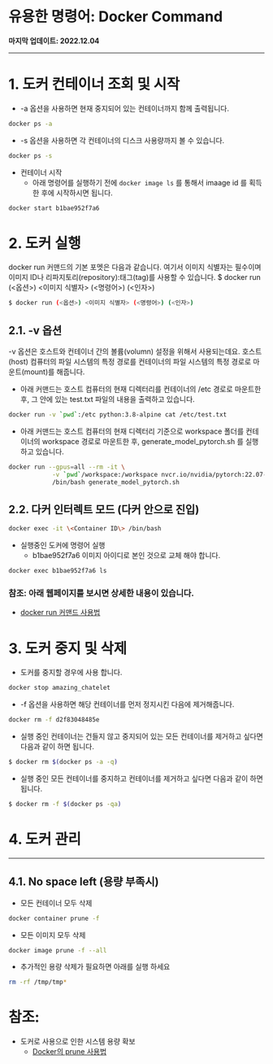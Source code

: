 # 유용한 명령어: Docker Command

**마지막 업데이트: 2022.12.04**


---

# 1. 도커 컨테이너 조회 및 시작
- -a 옵션을 사용하면 현재 중지되어 있는 컨테이너까지 함께 출력됩니다.
```bash
docker ps -a
```
- -s 옵션을 사용하면 각 컨테이너의 디스크 사용량까지 볼 수 있습니다.
```bash
docker ps -s
```
- 컨테이너 시작 
    - 아래 명령어를 실행하기 전에 `docker image ls` 를 통해서 imaage id 를 획득한 후에 시작하시면 됩니다.
```bash
docker start b1bae952f7a6
```

# 2. 도커 실행
docker run 커맨드의 기본 포멧은 다음과 같습니다. 여기서 이미지 식별자는 필수이며 이미지 ID나 리파지토리(repository):태그(tag)를 사용할 수 있습니다.
$ docker run (<옵션>) <이미지 식별자> (<명령어>) (<인자>)
```bash
$ docker run (<옵션>) <이미지 식별자> (<명령어>) (<인자>)
```
## 2.1. -v 옵션
-v 옵션은 호스트와 컨테이너 간의 볼륨(volumn) 설정을 위해서 사용되는데요. 호스트(host) 컴퓨터의 파일 시스템의 특정 경로를 컨테이너의 파일 시스템의 특정 경로로 마운트(mount)를 해줍니다.

- 아래 커맨드는 호스트 컴퓨터의 현재 디렉터리를 컨테이너의 /etc 경로로 마운트한 후, 그 안에 있는 test.txt 파일의 내용을 출력하고 있습니다.
```bash
docker run -v `pwd`:/etc python:3.8-alpine cat /etc/test.txt
```
- 아래 커맨드는 호스트 컴퓨터의 현재 디렉터리 기준으로 workspace 폴더를 컨테이너의 workspace 경로로 마운트한 후, generate_model_pytorch.sh 를 실행하고 있습니다.

```bash
docker run --gpus=all --rm -it \
            -v `pwd`/workspace:/workspace nvcr.io/nvidia/pytorch:22.07-py3 \
            /bin/bash generate_model_pytorch.sh
```

## 2.2. 다커 인터렉트 모드 (다커 안으로 진입)
```bash
docker exec -it \<Container ID\> /bin/bash 
```
- 실행중인 도커에 명령어 실행
    - b1bae952f7a6 이미지 아이디로 본인 것으로 교체 해야 합니다.
```bash
docker exec b1bae952f7a6 ls
```

### 참조: 아래 웹페이지를 보시면 상세한 내용이 있습니다.
- [docker run 커맨드 사용법](https://www.daleseo.com/docker-run/)


# 3. 도커 중지 및 삭제
- 도커를 중지할 경우에 사용 합니다.
```bash
docker stop amazing_chatelet
```
- -f 옵션을 사용하면 해당 컨테이너를 먼저 정지시킨 다음에 제거해줍니다.
```bash
docker rm -f d2f83048485e
```
- 실행 중인 컨테이너는 건들지 않고 중지되어 있는 모든 컨테이너를 제거하고 싶다면 다음과 같이 하면 됩니다.
```bash
$ docker rm $(docker ps -a -q)
```

- 실행 중인 모든 컨테이너를 중지하고 컨테이너를 제거하고 싶다면 다음과 같이 하면 됩니다.
```bash
$ docker rm -f $(docker ps -qa)
```


# 4. 도커 관리
---
## 4.1. No space left (용량 부족시)
- 모든 컨테이너 모두 삭제
```bash
docker container prune -f
```
- 모든 이미지 모두 삭제
```bash
docker image prune -f --all
```
- 추가적인 용량 삭제가 필요하면 아래를 실행 하세요
```bash
rm -rf /tmp/tmp*
```
    
# 참조: 
- 도커로 사용으로 인한 시스템 용량 확보
    - [Docker의 prune 사용법](https://www.lainyzine.com/ko/article/docker-prune-usage-remove-unused-docker-objects/)
